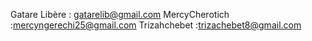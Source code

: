 Gatare Libère : gatarelib@gmail.com
MercyCherotich :mercyngerechi25@gmail.com
Trizahchebet :trizachebet8@gmail.com
